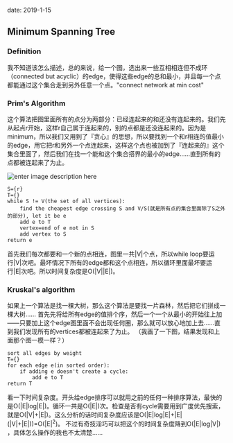 date: 2019-1-15

## Minimum Spanning Tree

### Definition
我不知道该怎么描述，总的来说，给一个图，选出来一些互相相连但不成环（connected but acyclic）的edge，使得这些edge的总和最小，并且每一个点都能通过这个集合走到另外任意一个点。"connect network at min cost"

### Prim's Algorithm
这个算法把图里面所有的点分为两部分：已经连起来的和还没有连起来的。我们先从起点r开始，这样r自己属于连起来的，别的点都是还没连起来的。因为是minimum，所以我们又用到了『贪心』的思想，所以要找到一个和r相连的值最小的edge，用它把r和另外一个点连起来，这样这个点也被加到了『连起来的』这个集合里面了，然后我们在找一个能和这个集合搭界的最小的edge……直到所有的点都被连起来了为止。

![enter image description here](https://i.loli.net/2019/01/16/5c3e7d51808f3.png)

    S={r}
    T={}
    while S != V(the set of all vertices):
    	find the cheapest edge crossing S and V/S(就是所有点的集合里面除了S之外的部分), let it be e
    	add e to T
    	vertex=end of e not in S
    	add vertex to S
    return e

首先我们每次都要和一个新的点相连，图里一共|V|个点，所以while loop要运行|V|次吧。最坏情况下所有的edge都和这个点相连，所以循环里面最坏要运行|E|次吧。所以时间复杂度是O(|V||E|)。

### Kruskal's algorithm
如果上一个算法是找一棵大树，那么这个算法是要找一片森林，然后把它们拼成一棵大树……
首先先将给所有edge的值排个序，然后一个一个从最小的开始往上加——只要加上这个edge图里面不会出现任何圈，那么就可以放心地加上去……直到我们发现所有的vertices都被连起来了为止。
（我画了一下图，结果发现和上面那个图一模一样？）

    sort all edges by weight
    T={}
    for each edge e(in sorted order):
    	if adding e doesn't create a cycle:
    		add e to T
    return T


看一下时间复杂度。开头给edge排序可以就用之前的任何一种排序算法，最快的是O(|E|log|E|)。循环一共是O(|E|)次。检查是否有cycle需要用到广度优先搜索，就是O(|V|+|E|)。这么分析的话时间复杂度应该是O(|E|log|E|+|E|(|V|+|E|))=O(|E|<sup>2</sup>)。
不过有奇技淫巧可以把这个的时间复杂度降到O(|E|log|V|)
，具体怎么操作的我也不太清楚……
